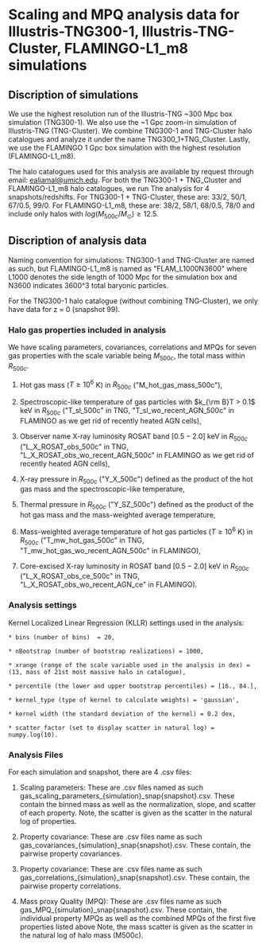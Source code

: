 # Scaling and MPQ analysis data for Illustris-TNG300-1, Illustris-TNG-Cluster, FLAMINGO-L1_m8 simulations

## Discription of simulations

We use the highest resolution run of the Illustris-TNG ~300 Mpc box simulation (TNG300-1). We also use the ~1 Gpc zoom-in simulation of Illustris-TNG (TNG-Cluster). We combine TNG300-1 and TNG-Cluster halo catalogues and analyze it under the name TNG300_1+TNG_Cluster.  Lastly, we use the FLAMINGO 1 Gpc box simulation with the highest resolution (FLAMINGO-L1_m8).

The halo catalogues used for this analysis are available by request through email: ealjamal@umich.edu. For both the TNG300-1 + TNG_Cluster and FLAMINGO-L1_m8 halo catalogues, we run The analysis for 4 snapshots/redshifts. For TNG300-1 + TNG-Cluster, these are: 33/2, 50/1, 67/0.5, 99/0. For FLAMINGO-L1_m8, these are: 38/2, 58/1, 68/0.5, 78/0 and include only halos with $log(M_{500c}/M_{\odot}) \geq 12.5$.

## Discription of analysis data

Naming convention for simulations: TNG300-1 and TNG-Cluster are named as such, but  FLAMINGO-L1_m8 is named as "FLAM_L1000N3600" where L1000 denotes the side length of 1000 Mpc for the simulation box and N3600 indicates 3600^3 total baryonic particles.

For the TNG300-1 halo catalogue (without combining TNG-Cluster), we only have data for z = 0 (snapshot 99).

### Halo gas properties included in analysis

We have scaling parameters, covariances, correlations and MPQs for seven gas properties with the scale variable being $M_{500c}$, the total mass within $R_{500c}$.		

1. Hot gas mass ($T \geq 10^6$ K) in $R_{500c}$ ("M_hot_gas_mass_500c"),

2. Spectroscopic-like temperature of gas particles with $k_{\rm B}T > 0.1$ keV in $R_{500c}$ ("T_sl_500c" in TNG, "T_sl_wo_recent_AGN_500c" in FLAMINGO as we get rid of recently heated AGN cells),

3. Observer name X-ray luminosity ROSAT band $[0.5-2.0]$ keV in $R_{500c}$ ("L_X_ROSAT_obs_500c" in TNG, "L_X_ROSAT_obs_wo_recent_AGN_500c" in FLAMINGO as we get rid of recently heated AGN cells),

4. X-ray pressure in $R_{500c}$ ("Y_X_500c") defined as the product of the hot gas mass and the spectroscopic-like temperature,

5. Thermal pressure in $R_{500c}$ ("Y_SZ_500c") defined as the product of the hot gas mass and the mass-weighted average temperature,

6. Mass-weighted average temperature of hot gas particles ($T \geq 10^6$ K) in $R_{500c}$ ("T_mw_hot_gas_500c" in TNG, "T_mw_hot_gas_wo_recent_AGN_500c" in FLAMINGO),

7. Core-excised X-ray luminosity in ROSAT band $[0.5-2.0]$ keV in $R_{500c}$ ("L_X_ROSAT_obs_ce_500c" in TNG, "L_X_ROSAT_obs_wo_recent_AGN_ce" in FLAMINGO).
        
### Analysis settings

Kernel Localized Linear Regression (KLLR) settings used in the analysis:

	* bins (number of bins)  = 20,

	* nBootstrap (number of bootstrap realizations) = 1000,

	* xrange (range of the scale variable used in the analysis in dex) = (13, mass of 21st most massive halo in catalogue),

	* percentile (the lower and upper bootstrap percentiles) = [16., 84.],

	* kernel_type (type of kernel to calculate weights) = 'gaussian',

	* kernel width (the standard deviation of the kernel) = 0.2 dex,

	* scatter_factor (set to display scatter in natural log) = numpy.log(10).

### Analysis Files

For each simulation and snapshot, there are 4 .csv files:
1. Scaling parameters: These are .csv files named as such gas_scaling_parameters_{simulation}_snap{snapshot}.csv. These contain the binned mass as well as the normalization, slope, and scatter of each property. Note, the scatter is given as the scatter in the natural log of properties.

2. Property covariance: These are .csv files name as such gas_covariances_{simulation}_snap{snapshot}.csv. These contain, the pairwise property covariances.

3. Property covariance: These are .csv files name as such gas_correlations_{simulation}_snap{snapshot}.csv. These contain, the pairwise property correlations.

4. Mass proxy Quality (MPQ): These are .csv files name as such gas_MPQ_{simulation}_snap{snapshot}.csv. These contain, the individual property MPQs as well as the combined MPQs of the first five properties listed above Note, the mass scatter is given as the scatter in the natural log of halo mass (M500c).